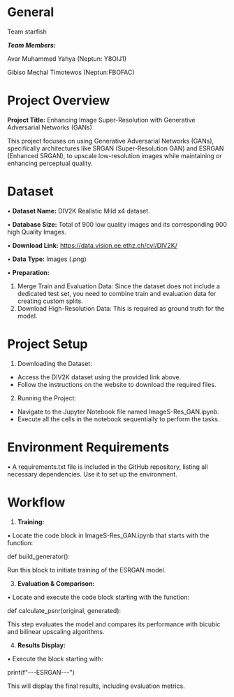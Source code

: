 # **General**
Team starfish

_**Team Members:**_

Avar Muhammed Yahya 	    (Neptun: Y8OIJ1)

Gibiso Mechal Timotewos	  (Neptun:FBOFAC)

# **Project Overview**
**Project Title:** Enhancing Image Super-Resolution with Generative Adversarial Networks (GANs)

This project focuses on using Generative Adversarial Networks (GANs), specifically architectures like SRGAN (Super-Resolution GAN) and ESRGAN (Enhanced SRGAN), to upscale low-resolution images while maintaining or enhancing perceptual quality.
# **Dataset**
•	**Dataset Name:** DIV2K Realistic Mild x4 dataset.

•	**Database Size:** Total of 900 low quality images and its corresponding 900 high Quality Images.

•	**Download Link:** https://data.vision.ee.ethz.ch/cvl/DIV2K/

•	**Data Type:** Images (.png)

•	**Preparation:**

1. Merge Train and Evaluation Data: Since the dataset does not include a dedicated test set, you need to combine train and evaluation data for creating custom splits.
3. Download High-Resolution Data: This is required as ground truth for the model.
# **Project Setup**
1.	Downloading the Dataset:
+ Access the DIV2K dataset using the provided link above.
+ Follow the instructions on the website to download the required files.
2.	Running the Project:
+ Navigate to the Jupyter Notebook file named ImageS-Res_GAN.ipynb.
+ Execute all the cells in the notebook sequentially to perform the tasks.
# **Environment Requirements**
•	A requirements.txt file is included in the GitHub repository, listing all necessary dependencies. Use it to set up the environment.
# **Workflow**
1.	**Training:**
   
•	Locate the code block in ImageS-Res_GAN.ipynb that starts with the function:

def build_generator():

Run this block to initiate training of the ESRGAN model.

3.	**Evaluation & Comparison:**
   
•	Locate and execute the code block starting with the function:

def calculate_psnr(original, generated):

This step evaluates the model and compares its performance with bicubic and bilinear upscaling algorithms.

4.	**Results Display:**
   
•	Execute the block starting with:

print(f"---ESRGAN---")

This will display the final results, including evaluation metrics.



